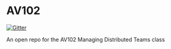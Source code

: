 # AV102

[![Gitter](https://badges.gitter.im/Join%20Chat.svg)](https://gitter.im/saasbook/AV102?utm_source=badge&utm_medium=badge&utm_campaign=pr-badge&utm_content=badge)

An open repo for the AV102 Managing Distributed Teams class
